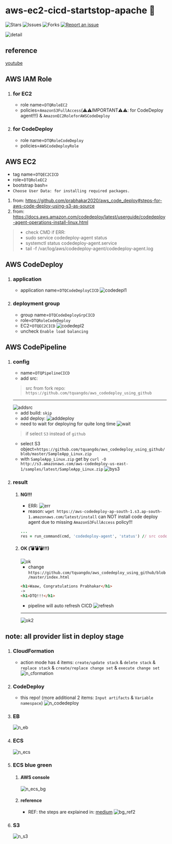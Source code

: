# aws-ec2-cicd-startstop-apache 🐳

![Stars](https://img.shields.io/github/stars/tquangdo/aws-ec2-cicd-startstop-apache?color=f05340)
![Issues](https://img.shields.io/github/issues/tquangdo/aws-ec2-cicd-startstop-apache?color=f05340)
![Forks](https://img.shields.io/github/forks/tquangdo/aws-ec2-cicd-startstop-apache?color=f05340)
[![Report an issue](https://img.shields.io/badge/Support-Issues-green)](https://github.com/tquangdo/aws-ec2-cicd-startstop-apache/issues/new)

![detail](screenshots/detail.png)

## reference
[youtube](https://www.youtube.com/watch?v=KoNWlnx6E1I)

## AWS IAM Role
1. ### for EC2
    - role name=`DTQRoleEC2`
    - policies=`AmazonS3FullAccess`(⚠️⚠️IMPORTANT⚠️⚠️: for CodeDeploy agent!!!) & `AmazonEC2RoleforAWSCodeDeploy`
1. ### for CodeDeploy
    - role name=`DTQRoleCodeDeploy`
    - policies=`AWSCodeDeployRole`

## AWS EC2
- tag name=`DTQEC2CICD`
- role=`DTQRoleEC2`
- bootstrap bash=
- `Choose User Data: for installing required packages.`
1. from: https://github.com/prabhakar2020/aws_code_deploy#steps-for-aws-code-deploy-using-s3-as-source
2. from: https://docs.aws.amazon.com/codedeploy/latest/userguide/codedeploy-agent-operations-install-linux.html
> - check CMD if ERR:
> - sudo service codedeploy-agent status
> - systemctl status codedeploy-agent.service
> - tail -f /var/log/aws/codedeploy-agent/codedeploy-agent.log


## AWS CodeDeploy
1. ### application
    - application name=`DTQCodeDeployCICD`
    ![codedepl1](screenshots/codedepl1.png)
1. ### deployment group
    - group name=`DTQCodeDeployGrpCICD`
    - role=`DTQRoleCodeDeploy`
    - EC2=`DTQEC2CICD`
    ![codedepl2](screenshots/codedepl2.png)
    - uncheck `Enable load balancing`

## AWS CodePipeline
1. ### config
    - name=`DTQPipelineCICD`
    - add src:
    > src from fork repo: `https://github.com/tquangdo/aws_codedeploy_using_github`
    ---
    ![addsrc](screenshots/addsrc.png)
    - add build: `skip`
    - add deploy:
    ![adddeploy](screenshots/adddeploy.png)
    - need to wait for deploying for quite long time
    ![wait](screenshots/wait.png)
    > if select `S3` instead of `github`
    - select S3 object=`https://github.com/tquangdo/aws_codedeploy_using_github/blob/master/SampleApp_Linux.zip`
    - with `SampleApp_Linux.zip` get by `curl -O http://s3.amazonaws.com/aws-codedeploy-us-east-1/samples/latest/SampleApp_Linux.zip`
    ![bys3](screenshots/bys3.png)
1. ### result
    1. #### NG!!!
        - ERR:
        ![err](screenshots/err.png)
        - reason: `wget https://aws-codedeploy-ap-south-1.s3.ap-south-1.amazonaws.com/latest/install` can NOT install code deploy agent due to missing `AmazonS3FullAccess` policy!!!
        ```rb
        ...
        res = run_command(cmd, 'codedeploy-agent', 'status') // src code in wget URL
        ```
    1. #### OK (💣💣💣!!!)
        ![ok](screenshots/ok.png)
        - change `https://github.com/tquangdo/aws_codedeploy_using_github/blob/master/index.html`
        ```html
        <h1>Waaw, Congratulations Prabhakar</h1>
        ->
        <h1>DTQ!!!</h1>
        ```
        - pipeline will auto refresh CICD
        ![refresh](screenshots/refresh.png)
        ---
        ![ok2](screenshots/ok2.png)

## note: all provider list in deploy stage
1. ### CloudFormation
    - action mode has 4 items: `create/update stack` & `delete stack` & `replace stack` & `create/replace change set` & `execute change set` 
    ![n_cformation](screenshots/n_cformation.png)
1. ### CodeDeploy
    - this repo! (more additional 2 items: `Input artifacts` & `Variable namespace`)
    ![n_codedeploy](screenshots/n_codedeploy.png)
1. ### EB
    ![n_eb](screenshots/n_eb.png)
1. ### ECS
    ![n_ecs](screenshots/n_ecs.png)
1. ### ECS blue green
    1. #### AWS console
        ![n_ecs_bg](screenshots/n_ecs_bg.png)
    1. #### reference
        - REF: the steps are explained in: [medium](https://medium.com/@shashank070/in-my-previous-blog-i-have-explained-how-to-do-initial-checks-like-code-review-code-build-cddcc21afd9f)
        ![bg_ref2](screenshots/bg_ref2.jpeg)
1. ### S3
    ![n_s3](screenshots/n_s3.png)
